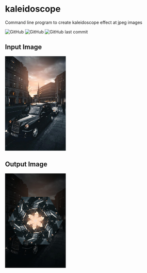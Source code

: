 # kaleidoscope
Command line program to create kaleidoscope effect at jpeg images

 ![GitHub](https://img.shields.io/badge/Language-C-informational?style=plastic)
 ![GitHub](https://img.shields.io/github/license/egecetin/kaleidoscope?style=plastic)
 ![GitHub last commit](https://img.shields.io/github/last-commit/egecetin/kaleidoscope?style=plastic)

## Input Image
<img src="https://github.com/egecetin/kaleidoscope/blob/a914ce11c605cea9976a0e554b2c9e0c063770e8/input.jpg" alt="drawing" width="200"/>

## Output Image
<img src="https://github.com/egecetin/kaleidoscope/blob/a914ce11c605cea9976a0e554b2c9e0c063770e8/out.jpg" alt="drawing" width="200"/>
